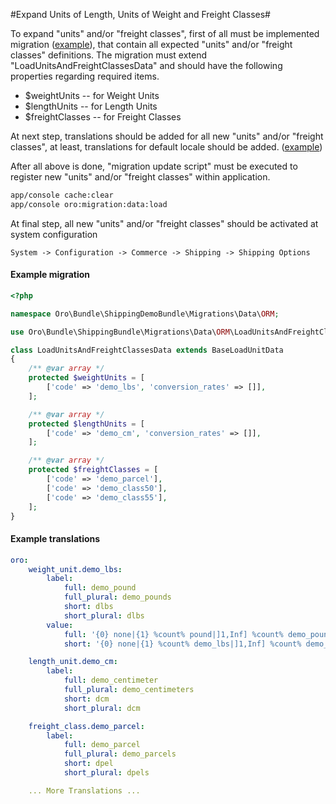 #Expand Units of Length, Units of Weight and Freight Classes#

To expand "units" and/or "freight classes", first of all must be implemented migration ([example](#example-migration)), that contain all expected "units" and/or "freight classes" definitions.
The migration must extend "LoadUnitsAndFreightClassesData" and should have the following properties regarding required items.

 * $weightUnits -- for Weight Units
 * $lengthUnits -- for Length Units
 * $freightClasses -- for Freight Classes
 
At next step, translations should be added for all new "units" and/or "freight classes", at least, translations for default locale should be added. ([example](#example-translations))

After all above is done, "migration update script" must be executed to register new "units" and/or "freight classes" within application.
```bash
app/console cache:clear
app/console oro:migration:data:load
```
At final step, all new "units" and/or "freight classes" should be activated at system configuration

```code
System -> Configuration -> Commerce -> Shipping -> Shipping Options
```

#### Example migration

```php
<?php

namespace Oro\Bundle\ShippingDemoBundle\Migrations\Data\ORM;

use Oro\Bundle\ShippingBundle\Migrations\Data\ORM\LoadUnitsAndFreightClassesData as BaseLoadUnitData;

class LoadUnitsAndFreightClassesData extends BaseLoadUnitData
{
    /** @var array */
    protected $weightUnits = [
        ['code' => 'demo_lbs', 'conversion_rates' => []],
    ];

    /** @var array */
    protected $lengthUnits = [
        ['code' => 'demo_cm', 'conversion_rates' => []],
    ];

    /** @var array */
    protected $freightClasses = [
        ['code' => 'demo_parcel'],
        ['code' => 'demo_class50'],
        ['code' => 'demo_class55'],
    ];
}
```

#### Example translations
```yml
oro:
    weight_unit.demo_lbs:
        label:
            full: demo_pound
            full_plural: demo_pounds
            short: dlbs
            short_plural: dlbs
        value:
            full: '{0} none|{1} %count% pound|]1,Inf] %count% demo_pounds'
            short: '{0} none|{1} %count% demo_lbs|]1,Inf] %count% demo_lbs'

    length_unit.demo_cm:
        label:
            full: demo_centimeter
            full_plural: demo_centimeters
            short: dcm
            short_plural: dcm

    freight_class.demo_parcel:
        label:
            full: demo_parcel
            full_plural: demo_parcels
            short: dpel
            short_plural: dpels

    ... More Translations ...
```
